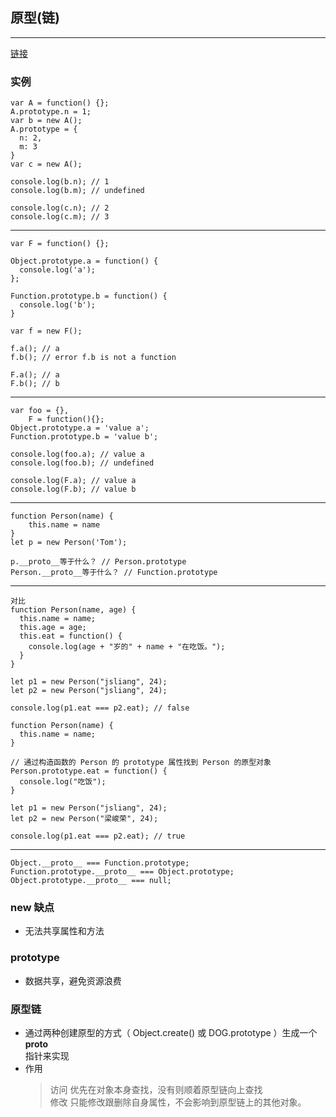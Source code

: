 ## 原型(链)
----
[链接](https://juejin.im/post/5c72a1766fb9a049ea3993e6)
### 实例 
```
var A = function() {};
A.prototype.n = 1;
var b = new A();
A.prototype = {
  n: 2,
  m: 3
}
var c = new A();

console.log(b.n); // 1
console.log(b.m); // undefined

console.log(c.n); // 2
console.log(c.m); // 3
```
----
```
var F = function() {};

Object.prototype.a = function() {
  console.log('a');
};

Function.prototype.b = function() {
  console.log('b');
}

var f = new F();

f.a(); // a
f.b(); // error f.b is not a function

F.a(); // a
F.b(); // b
```
---
```
var foo = {},
    F = function(){};
Object.prototype.a = 'value a';
Function.prototype.b = 'value b';

console.log(foo.a); // value a
console.log(foo.b); // undefined

console.log(F.a); // value a
console.log(F.b); // value b
```
---
```
function Person(name) {
    this.name = name
}
let p = new Person('Tom');

p.__proto__等于什么？ // Person.prototype
Person.__proto__等于什么？ // Function.prototype
```
---
```
对比
function Person(name, age) {
  this.name = name;
  this.age = age;
  this.eat = function() {
    console.log(age + "岁的" + name + "在吃饭。");
  }
}

let p1 = new Person("jsliang", 24);
let p2 = new Person("jsliang", 24);

console.log(p1.eat === p2.eat); // false

function Person(name) {
  this.name = name;
}

// 通过构造函数的 Person 的 prototype 属性找到 Person 的原型对象
Person.prototype.eat = function() {
  console.log("吃饭");
}

let p1 = new Person("jsliang", 24);
let p2 = new Person("梁峻荣", 24);

console.log(p1.eat === p2.eat); // true
```
---
```
Object.__proto__ === Function.prototype;
Function.prototype.__proto__ === Object.prototype;
Object.prototype.__proto__ === null;
```
### new 缺点
* 无法共享属性和方法
### prototype 
* 数据共享，避免资源浪费
### 原型链
* 通过两种创建原型的方式（ Object.create() 或 DOG.prototype ）生成一个 __proto__   
  指针来实现
* 作用  
  > 访问 优先在对象本身查找，没有则顺着原型链向上查找  
  > 修改 只能修改跟删除自身属性，不会影响到原型链上的其他对象。

